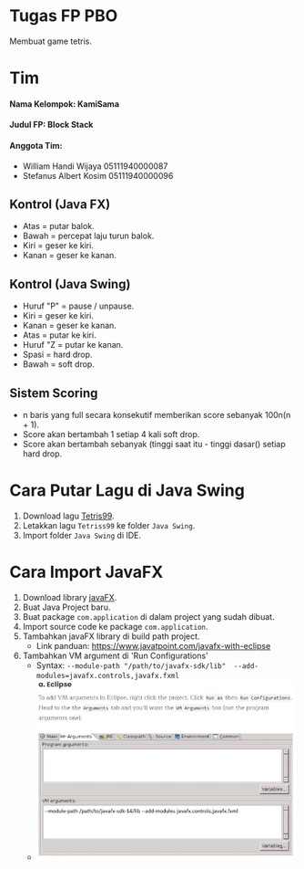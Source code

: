 # Tugas FP PBO
Membuat game tetris.

# Tim
#### Nama Kelompok: KamiSama
#### Judul FP: Block Stack
#### Anggota Tim:
* William Handi Wijaya 05111940000087
* Stefanus Albert Kosim 05111940000096

## Kontrol (Java FX)
* Atas = putar balok.  
* Bawah = percepat laju turun balok.  
* Kiri = geser ke kiri.  
* Kanan = geser ke kanan.  

## Kontrol (Java Swing)
* Huruf "P" = pause / unpause.  
* Kiri = geser ke kiri.  
* Kanan = geser ke kanan.  
* Atas = putar ke kiri.  
* Huruf "Z = putar ke kanan.  
* Spasi = hard drop.  
* Bawah = soft drop.  

## Sistem Scoring
* n baris yang full secara konsekutif memberikan score sebanyak 100n(n + 1).  
* Score akan bertambah 1 setiap 4 kali soft drop.  
* Score akan bertambah sebanyak (tinggi saat itu - tinggi dasar() setiap hard drop.  

# Cara Putar Lagu di Java Swing
1. Download lagu [Tetris99](https://drive.google.com/file/d/14dCc7kttCa9iL0pGY0h-G_1Fh-rYgn0u/view?usp=sharing).
2. Letakkan lagu `Tetriss99` ke folder `Java Swing`.
3. Import folder `Java Swing` di IDE.

# Cara Import JavaFX
1. Download library [javaFX](https://gluonhq.com/products/javafx/).
2. Buat Java Project baru.
3. Buat package `com.application` di dalam project yang sudah dibuat.
4. Import source code ke package `com.application`.
5. Tambahkan javaFX library di build path project.  
	* Link panduan: <https://www.javatpoint.com/javafx-with-eclipse>
6. Tambahkan VM argument di 'Run Configurations'
	* Syntax: `--module-path "/path/to/javafx-sdk/lib"  --add-modules=javafx.controls,javafx.fxml`
	* ![Panduan mengatur VM argument](Argument.jpg)
